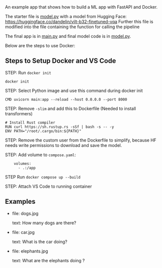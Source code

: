 An example app that shows how to build a ML app with FastAPI and Docker.

The starter file is [model.py](model.py) with a model from Hugging Face: https://huggingface.co/dandelin/vilt-b32-finetuned-vqa
Further this file is modified into the file containing the function for calling the pipeline

The final app is in [main.py](main.py) and final model code is in [model.py](model.py).

Below are the steps to use Docker:

## Steps to Setup Docker and VS Code

STEP: Run `docker init`

```
docker init
```

STEP: Select Python image and use this command during docker init
```
CMD uvicorn main:app --reload --host 0.0.0.0 --port 8000
```

STEP: Remove `-slim` and add this to Dockerfile (Needed to install transformers)

```
# Install Rust compiler
RUN curl https://sh.rustup.rs -sSf | bash -s -- -y
ENV PATH="/root/.cargo/bin:${PATH}"
```

STEP: Remove the custom user from the Dockerfile to simplify, because HF needs write permissions to download and save the model.

STEP: Add volume to `compose.yaml`:

```
    volumes:
      - .:/app
```

STEP Run `docker compose up --build`

STEP: Attach VS Code to running container

## Examples

- file: dogs.jpg
  
  text: How many dogs are there?

- file: car.jpg

  text: What is the car doing?

- file: elephants.jpg

  text: What are the elephants doing ?